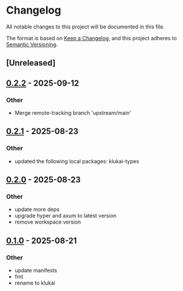 # Changelog

All notable changes to this project will be documented in this file.

The format is based on [Keep a Changelog](https://keepachangelog.com/en/1.0.0/),
and this project adheres to [Semantic Versioning](https://semver.org/spec/v2.0.0.html).

## [Unreleased]

## [0.2.2](https://github.com/halcyonnouveau/klukai/compare/klukai-client-v0.2.1...klukai-client-v0.2.2) - 2025-09-12

### Other

- Merge remote-tracking branch 'upstream/main'

## [0.2.1](https://github.com/halcyonnouveau/klukai/compare/klukai-client-v0.2.0...klukai-client-v0.2.1) - 2025-08-23

### Other

- updated the following local packages: klukai-types

## [0.2.0](https://github.com/halcyonnouveau/klukai/compare/klukai-client-v0.1.0...klukai-client-v0.2.0) - 2025-08-23

### Other

- update more deps
- upgrade hyper and axum to latest version
- remove workspace version

## [0.1.0](https://github.com/beanpuppy/corrosion/releases/tag/klukai-client-v0.1.0) - 2025-08-21

### Other

- update manifests
- fmt
- rename to klukai
